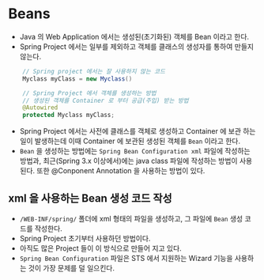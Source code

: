 # Beans
- Java 의 Web Application 에서는 생성된(초기화된) 객체를 Bean 이라고 한다.
- Spring Project 에서는 일부를 제외하고 객체를 클래스의 생성자를 통하여 만들지 않는다.
```java
	// Spring project 에서는 잘 사용하지 않는 코드
	Myclass myClass = new Myclass()

	// Spring Project 에서 객체를 생성하는 방법
	// 생성된 객체를 Container 로 부터 공급(주입) 받는 방법
	@Autowired
	protected Myclass myClass;
```
- Spring Project 에서는 사전에 클래스를 객체로 생성하고 Container 에 보관 하는 일이 발생하는데 이때 Container 에 보관된 생성된 객체를 `Bean` 이라고 한다.
- `Bean` 을 생성하는 방법에는 `Spring Bean Configuration xml` 파일에 작성하는 방법과, 최근(Spring 3.x 이상에서)에는 java class 파일에 작성하는 방법이 사용된다. 또한 @Conponent Annotation 을 사용하는 방법이 있다.

## xml 을 사용하는 Bean 생성 코드 작성
- `/WEB-INF/spring/` 폴더에 xml 형태의 파일을 생성하고, 그 파일에 `Bean` 생성 코드를 작성한다.
- Spring Project 초기부터 사용하던 방법이다.
- 아직도 많은 Project 들이 이 방식으로 만들어 지고 있다.
- `Spring Bean Configuration` 파일은 STS 에서 지원하는 Wizard 기능을 사용하는 것이 가장 문제를 덜 일으킨다.














